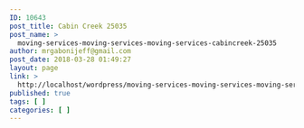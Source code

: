 ```yaml
---
ID: 10643
post_title: Cabin Creek 25035
post_name: >
  moving-services-moving-services-moving-services-cabincreek-25035
author: mrgabonijeff@gmail.com
post_date: 2018-03-28 01:49:27
layout: page
link: >
  http://localhost/wordpress/moving-services-moving-services-moving-services-cabincreek-25035/
published: true
tags: [ ]
categories: [ ]
---
```

